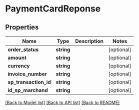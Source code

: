 # PaymentCardReponse

## Properties
Name | Type | Description | Notes
------------ | ------------- | ------------- | -------------
**order_status** | **string** |  | [optional] 
**amount** | **string** |  | [optional] 
**currency** | **string** |  | [optional] 
**invoice_number** | **string** |  | [optional] 
**sp_transaction_id** | **string** |  | [optional] 
**id_sp_marchand** | **string** |  | [optional] 

[[Back to Model list]](../README.md#documentation-for-models) [[Back to API list]](../README.md#documentation-for-api-endpoints) [[Back to README]](../README.md)



